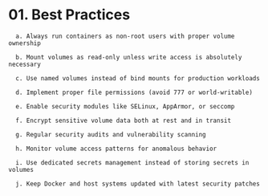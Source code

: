 # 01. Best Practices
      a. Always run containers as non-root users with proper volume ownership

      b. Mount volumes as read-only unless write access is absolutely necessary

      c. Use named volumes instead of bind mounts for production workloads

      d. Implement proper file permissions (avoid 777 or world-writable)

      e. Enable security modules like SELinux, AppArmor, or seccomp

      f. Encrypt sensitive volume data both at rest and in transit

      g. Regular security audits and vulnerability scanning

      h. Monitor volume access patterns for anomalous behavior

      i. Use dedicated secrets management instead of storing secrets in volumes

      j. Keep Docker and host systems updated with latest security patches

